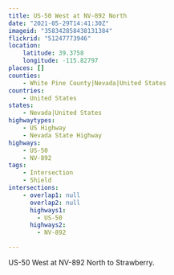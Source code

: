 ```yaml
---
title: US-50 West at NV-892 North
date: "2021-05-29T14:41:30Z"
imageid: "358342858438131384"
flickrid: "51247773946"
location:
    latitude: 39.3758
    longitude: -115.82797
places: []
counties:
    - White Pine County|Nevada|United States
countries:
    - United States
states:
    - Nevada|United States
highwaytypes:
    - US Highway
    - Nevada State Highway
highways:
    - US-50
    - NV-892
tags:
    - Intersection
    - Shield
intersections:
    - overlap1: null
      overlap2: null
      highways1:
        - US-50
      highways2:
        - NV-892

---
```

US-50 West at NV-892 North to Strawberry.